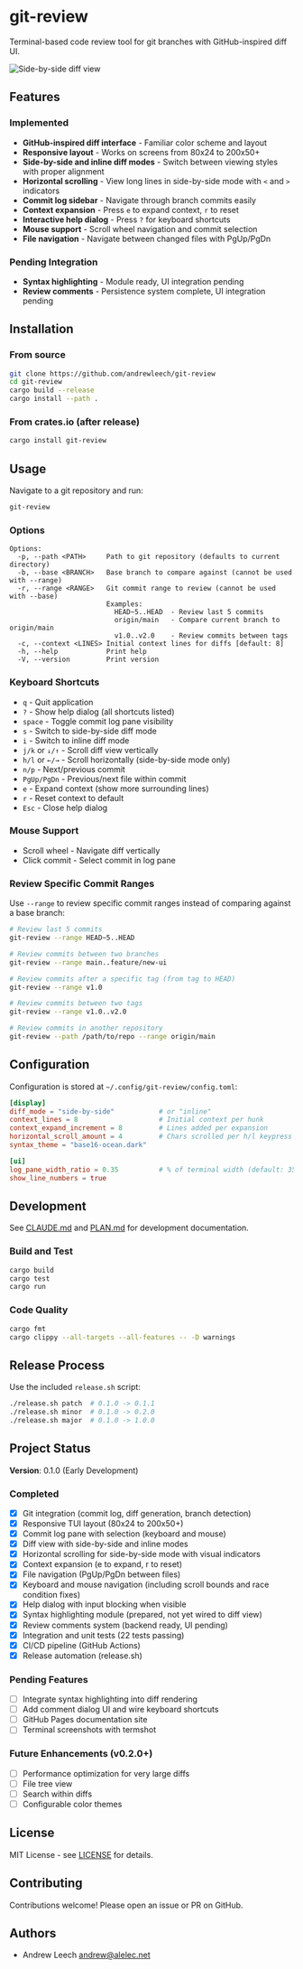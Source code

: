 # git-review

Terminal-based code review tool for git branches with GitHub-inspired diff UI.

![Side-by-side diff view](docs/screenshots/side-by-side.png)

## Features

### Implemented
- **GitHub-inspired diff interface** - Familiar color scheme and layout
- **Responsive layout** - Works on screens from 80x24 to 200x50+
- **Side-by-side and inline diff modes** - Switch between viewing styles with proper alignment
- **Horizontal scrolling** - View long lines in side-by-side mode with `<` and `>` indicators
- **Commit log sidebar** - Navigate through branch commits easily
- **Context expansion** - Press `e` to expand context, `r` to reset
- **Interactive help dialog** - Press `?` for keyboard shortcuts
- **Mouse support** - Scroll wheel navigation and commit selection
- **File navigation** - Navigate between changed files with PgUp/PgDn

### Pending Integration
- **Syntax highlighting** - Module ready, UI integration pending
- **Review comments** - Persistence system complete, UI integration pending

## Installation

### From source

```bash
git clone https://github.com/andrewleech/git-review
cd git-review
cargo build --release
cargo install --path .
```

### From crates.io (after release)

```bash
cargo install git-review
```

## Usage

Navigate to a git repository and run:

```bash
git-review
```

### Options

```
Options:
  -p, --path <PATH>     Path to git repository (defaults to current directory)
  -b, --base <BRANCH>   Base branch to compare against (cannot be used with --range)
  -r, --range <RANGE>   Git commit range to review (cannot be used with --base)
                        Examples:
                          HEAD~5..HEAD  - Review last 5 commits
                          origin/main   - Compare current branch to origin/main
                          v1.0..v2.0    - Review commits between tags
  -c, --context <LINES> Initial context lines for diffs [default: 8]
  -h, --help            Print help
  -V, --version         Print version
```

### Keyboard Shortcuts

- `q` - Quit application
- `?` - Show help dialog (all shortcuts listed)
- `space` - Toggle commit log pane visibility
- `s` - Switch to side-by-side diff mode
- `i` - Switch to inline diff mode
- `j/k` or `↓/↑` - Scroll diff view vertically
- `h/l` or `←/→` - Scroll horizontally (side-by-side mode only)
- `n/p` - Next/previous commit
- `PgUp/PgDn` - Previous/next file within commit
- `e` - Expand context (show more surrounding lines)
- `r` - Reset context to default
- `Esc` - Close help dialog

### Mouse Support

- Scroll wheel - Navigate diff vertically
- Click commit - Select commit in log pane

### Review Specific Commit Ranges

Use `--range` to review specific commit ranges instead of comparing against a base branch:

```bash
# Review last 5 commits
git-review --range HEAD~5..HEAD

# Review commits between two branches
git-review --range main..feature/new-ui

# Review commits after a specific tag (from tag to HEAD)
git-review --range v1.0

# Review commits between two tags
git-review --range v1.0..v2.0

# Review commits in another repository
git-review --path /path/to/repo --range origin/main
```

## Configuration

Configuration is stored at `~/.config/git-review/config.toml`:

```toml
[display]
diff_mode = "side-by-side"           # or "inline"
context_lines = 8                    # Initial context per hunk
context_expand_increment = 8         # Lines added per expansion
horizontal_scroll_amount = 4         # Chars scrolled per h/l keypress
syntax_theme = "base16-ocean.dark"

[ui]
log_pane_width_ratio = 0.35          # % of terminal width (default: 35%)
show_line_numbers = true
```

## Development

See [CLAUDE.md](CLAUDE.md) and [PLAN.md](PLAN.md) for development documentation.

### Build and Test

```bash
cargo build
cargo test
cargo run
```

### Code Quality

```bash
cargo fmt
cargo clippy --all-targets --all-features -- -D warnings
```

## Release Process

Use the included `release.sh` script:

```bash
./release.sh patch  # 0.1.0 -> 0.1.1
./release.sh minor  # 0.1.0 -> 0.2.0
./release.sh major  # 0.1.0 -> 1.0.0
```

## Project Status

**Version**: 0.1.0 (Early Development)

### Completed
- [x] Git integration (commit log, diff generation, branch detection)
- [x] Responsive TUI layout (80x24 to 200x50+)
- [x] Commit log pane with selection (keyboard and mouse)
- [x] Diff view with side-by-side and inline modes
- [x] Horizontal scrolling for side-by-side mode with visual indicators
- [x] Context expansion (e to expand, r to reset)
- [x] File navigation (PgUp/PgDn between files)
- [x] Keyboard and mouse navigation (including scroll bounds and race condition fixes)
- [x] Help dialog with input blocking when visible
- [x] Syntax highlighting module (prepared, not yet wired to diff view)
- [x] Review comments system (backend ready, UI pending)
- [x] Integration and unit tests (22 tests passing)
- [x] CI/CD pipeline (GitHub Actions)
- [x] Release automation (release.sh)

### Pending Features
- [ ] Integrate syntax highlighting into diff rendering
- [ ] Add comment dialog UI and wire keyboard shortcuts
- [ ] GitHub Pages documentation site
- [ ] Terminal screenshots with termshot

### Future Enhancements (v0.2.0+)
- [ ] Performance optimization for very large diffs
- [ ] File tree view
- [ ] Search within diffs
- [ ] Configurable color themes

## License

MIT License - see [LICENSE](LICENSE) for details.

## Contributing

Contributions welcome! Please open an issue or PR on GitHub.

## Authors

- Andrew Leech <andrew@alelec.net>
